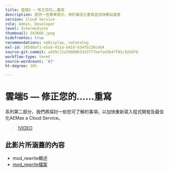 ```yaml
---
title: 雲端5 — 修正您的……重寫
description: 提供一些簡單提示，用於最佳化重寫並加快網站速度
version: Cloud Service
role: Admin, Developer
level: Intermediate
thumbnail: 343600.jpeg
hidefromtoc: true
recommendations: noDisplay, noCatalog
exl-id: 38580af1-e5ad-431a-b41d-634fb136ce64
source-git-commit: a439c72a7b080633d3777eefad3b47f01c92b970
workflow-type: tm+mt
source-wordcount: '67'
ht-degree: 10%

---
```


# 雲端5 — 修正您的……重寫

系列第二部分，我們將探討一些您可了解的事項，以加快重新寫入程式開發及最佳化AEMas a Cloud Service。

>[!VIDEO](https://video.tv.adobe.com/v/343600?quality=12&learn=on)

## 此影片所涵蓋的內容

+ mod_rewrite概述
+ [mod_rewrite檔案](https://httpd.apache.org/docs/current/mod/mod_rewrite.html)
